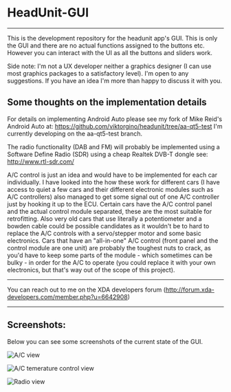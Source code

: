 **HeadUnit-GUI**
============
----------
This is the development repository for the headunit app's GUI. This is only the GUI and there are no actual functions assigned to the buttons etc. However you can interact with the UI as all the buttons and sliders work.

Side note: I'm not a UX developer neither a graphics designer (I can use most graphics packages to a satisfactory level). I'm open to any suggestions. If you have an idea I'm more than happy to discuss it with you. 

Some thoughts on the implementation details
---------------------------------------

For details on implementing Android Auto please see my fork of Mike Reid's Android Auto at:  https://github.com/viktorgino/headunit/tree/aa-qt5-test I'm currently developing on the aa-qt5-test branch.

The radio functionality (DAB and FM) will probably be implemented using a Software Define Radio (SDR) using a cheap Realtek DVB-T dongle see: http://www.rtl-sdr.com/

A/C control is just an idea and would have to be implemented for each car individually. I have looked into the how these work for different cars (I have access to quiet a few cars and their different electronic modules such as A/C controllers) also managed to get some signal out of one A/C controller just by hooking it up to the ECU. Certain cars have the A/C control panel and the actual control module separated, these are the most suitable for retrofitting. Also very old cars that use literally a potentiometer and a bowden cable could be possible candidates as it wouldn't be to hard to replace the A/C controls with a servo/stepper motor and some basic electronics. Cars that have an "all-in-one" A/C control (front panel and the control  module are one unit) are probably the toughest nuts to crack, as you'd have to keep some parts of the module - which sometimes can be bulky - in order for the A/C to operate (you could replace it with your own electronics, but that's way out of the scope of this project).

----------
You can reach out to me on the XDA developers forum (http://forum.xda-developers.com/member.php?u=6642908) 

----------

Screenshots:
------------
Below you can see some screenshots of the current state of the GUI.

![A/C view](https://raw.githubusercontent.com/viktorgino/headunit-gui/master/screenshots/1.png)

![A/C temerature control view](https://raw.githubusercontent.com/viktorgino/headunit-gui/master/screenshots/2.png)

![Radio view](https://raw.githubusercontent.com/viktorgino/headunit-gui/master/screenshots/3.png)
